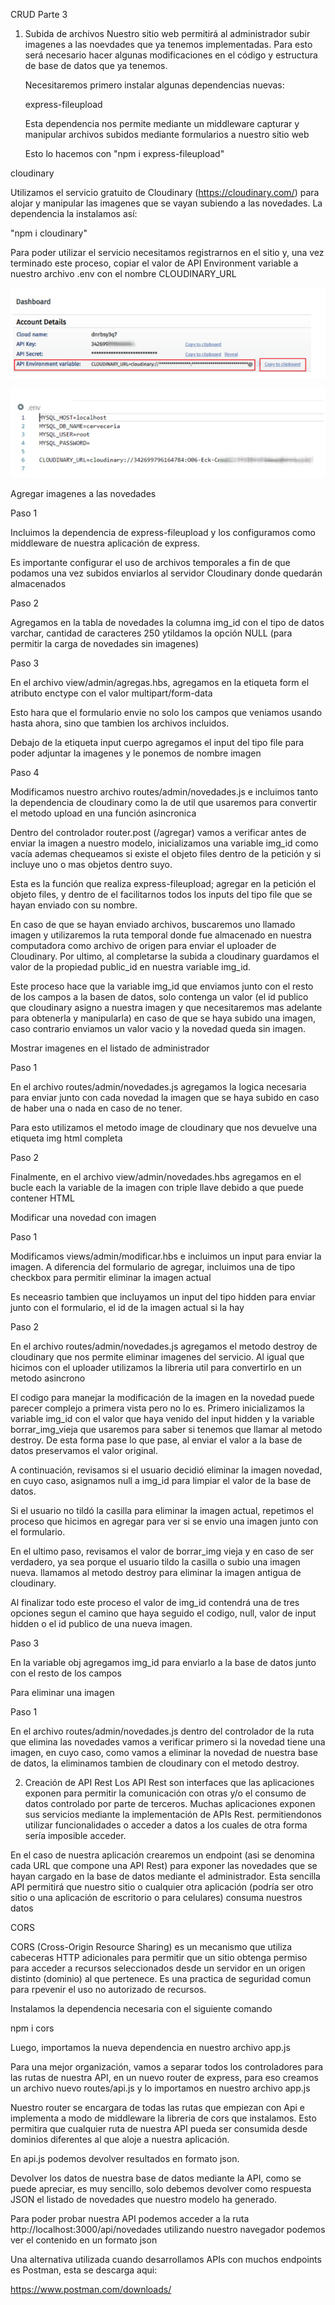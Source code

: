 CRUD Parte 3

1. Subida de archivos
   Nuestro sitio web permitirá al administrador subir imagenes a las noevdades que ya tenemos implementadas. Para esto será necesario hacer algunas modificaciones en el código y estructura de base de datos que ya tenemos.

   Necesitaremos primero instalar algunas dependencias nuevas:

   express-fileupload

   Esta dependencia nos permite mediante un middleware capturar y manipular archivos subidos mediante formularios a nuestro sitio web

   Esto lo hacemos con "npm i express-fileupload"

cloudinary

Utilizamos el servicio gratuito de Cloudinary (https://cloudinary.com/) para alojar y manipular las imagenes que se vayan subiendo a las novedades. La dependencia la instalamos así:

"npm i cloudinary"

Para poder utilizar el servicio necesitamos registrarnos en el sitio y, una vez terminado este proceso, copiar el valor de API Environment variable a nuestro archivo .env con el nombre CLOUDINARY_URL

![1700096768818](image/resumen/1700096768818.png)

![1700096781250](image/resumen/1700096781250.png)

Agregar imagenes a las novedades

Paso 1

Incluimos la dependencia de express-fileupload y los configuramos como middleware de nuestra aplicación de express.

Es importante configurar el uso de archivos temporales a fin de que podamos una vez subidos enviarlos al servidor Cloudinary donde quedarán almacenados

Paso 2

Agregamos en la tabla de novedades la columna img_id con el tipo de datos varchar, cantidad de caracteres 250 ytildamos la opción NULL (para permitir la carga de novedades sin imagenes)

Paso 3

En el archivo view/admin/agregas.hbs, agregamos en la etiqueta form el atributo enctype con el valor multipart/form-data

Esto hara que el formulario envie no solo los campos que veniamos usando hasta ahora, sino que tambien los archivos incluidos.

Debajo de la etiqueta input cuerpo agregamos el input del tipo file para poder adjuntar la imagenes y le ponemos de nombre imagen

Paso 4

Modificamos nuestro archivo routes/admin/novedades.js e incluimos tanto la dependencia de cloudinary como la de util que usaremos para convertir el metodo upload en una función asincronica

Dentro del controlador router.post (/agregar) vamos a verificar antes de enviar la imagen a nuestro modelo, inicializamos una variable img_id como vacía ademas chequeamos si existe el objeto files dentro de la petición y si incluye uno o mas objetos dentro suyo.

Esta es la función que realiza express-fileupload; agregar en la petición el objeto files, y dentro de el facilitarnos todos los inputs del tipo file que se hayan enviado con su nombre.

En caso de que se hayan enviado archivos, buscaremos uno llamado imagen y utilizaremos la ruta temporal donde fue almacenado en nuestra computadora como archivo de origen para enviar el uploader de Cloudinary. Por ultimo, al completarse la subida a cloudinary guardamos el valor de la propiedad public_id en nuestra variable img_id.

Este proceso hace que la variable img_id que enviamos junto con el resto de los campos a la basen de datos, solo contenga un valor (el id publico que cloudinary asigno a nuestra imagen y que necesitaremos mas adelante para obtenerla y manipularla) en caso de que se haya subido una imagen, caso contrario enviamos un valor vacio y la novedad queda sin imagen.

Mostrar imagenes en el listado de administrador

Paso 1

En el archivo routes/admin/novedades.js agregamos la logica necesaria para enviar junto con cada novedad la imagen que se haya subido en caso de haber una o nada en caso de no tener.

Para esto utilizamos el metodo image de cloudinary que nos devuelve una etiqueta img html completa

Paso 2

Finalmente, en el archivo view/admin/novedades.hbs agregamos en el bucle each la variable de la imagen con triple llave debido a que puede contener HTML

Modificar una novedad con imagen

Paso 1

Modificamos views/admin/modificar.hbs e incluimos un input para enviar la imagen. A diferencia del formulario de agregar, incluimos una de tipo checkbox para permitir eliminar la imagen actual

Es neceasrio tambien que incluyamos un input del tipo hidden para enviar junto con el formulario, el id de la imagen actual si la hay

Paso 2

En el archivo routes/admin/novedades.js agregamos el metodo destroy de cloudinary que nos permite eliminar imagenes del servicio. Al igual que hicimos con el uploader utilizamos la libreria util para convertirlo en un metodo asincrono

El codigo para manejar la modificación de la imagen en la novedad puede parecer complejo a primera vista pero no lo es. Primero inicializamos la variable img_id con el valor que haya venido del input hidden y la variable borrar_img_vieja que usaremos para saber si tenemos que llamar al metodo destroy. De esta forma pase lo que pase, al enviar el valor a la base de datos preservamos el valor original.

A continuación, revisamos si el usuario decidió eliminar la imagen novedad, en cuyo caso, asignamos null a img_id para limpiar el valor de la base de datos.

Si el usuario no tildó la casilla para eliminar la imagen actual, repetimos el proceso que hicimos en agregar para ver si se envio una imagen junto con el formulario.

En el ultimo paso, revisamos el valor de borrar_img vieja y en caso de ser verdadero, ya sea porque el usuario tildo la casilla o subio una imagen nueva. llamamos al metodo destroy para eliminar la imagen antigua de cloudinary.

Al finalizar todo este proceso el valor de img_id contendrá una de tres opciones segun el camino que haya seguido el codigo, null, valor de input hidden o el id publico de una nueva imagen.

Paso 3

En la variable obj agregamos img_id para enviarlo a la base de datos junto con el resto de los campos

Para eliminar una imagen

Paso 1

En el archivo routes/admin/novedades.js dentro del controlador de la ruta que elimina las novedades vamos a verificar primero si la novedad tiene una imagen, en cuyo caso, como vamos a eliminar la novedad de nuestra base de datos, la eliminamos tambien de cloudinary con el metodo destroy.

2. Creación de API Rest
   Los API Rest son interfaces que las aplicaciones exponen para permitir la comunicación con otras y/o el consumo de datos controlado por parte de terceros.
   Muchas aplicaciones exponen sus servicios mediante la implementación de APIs Rest. permitiendonos utilizar funcionalidades o acceder a datos a los cuales de otra forma sería imposible acceder.

En el caso de nuestra aplicación crearemos un endpoint (asi se denomina cada URL que compone una API Rest) para exponer las novedades que se hayan cargado en la base de datos mediante el administrador. Esta sencilla API permitirá que nuestro sitio o cualquier otra aplicación (podría ser otro sitio o una aplicación de escritorio o para celulares) consuma nuestros datos


CORS

CORS (Cross-Origin Resource Sharing) es un mecanismo que utiliza cabeceras HTTP adicionales para permitir que un sitio obtenga permiso para acceder a recursos seleccionados desde un servidor en un origen distinto (dominio) al que pertenece. Es una practica de seguridad comun para rpevenir el uso no autorizado de recursos.


Instalamos la dependencia necesaria con el siguiente comando

npm i cors

Luego, importamos la nueva dependencia en nuestro archivo app.js

Para una mejor organización, vamos a separar todos los controladores para las rutas de nuestra API, en un nuevo router de express, para eso creamos un archivo nuevo routes/api.js y lo importamos en nuestro archivo app.js

Nuestro router se encargara de todas las rutas que empiezan con Api e implementa a modo de middleware la libreria de cors que instalamos. Esto permitira que cualquier ruta de nuestra API pueda ser consumida desde dominios diferentes al que aloje a nuestra aplicación.

En api.js podemos devolver resultados en formato json.


Devolver los datos de nuestra base de datos mediante la API, como se puede apreciar, es muy sencillo, solo debemos devolver como respuesta JSON el listado de novedades que nuestro modelo ha generado.

Para poder probar nuestra API podemos acceder a la ruta http://localhost:3000/api/novedades utilizando nuestro navegador podemos ver el contenido en un formato json


Una alternativa utilizada cuando desarrollamos APIs con muchos endpoints es Postman, esta se descarga aqui:

https://www.postman.com/downloads/
